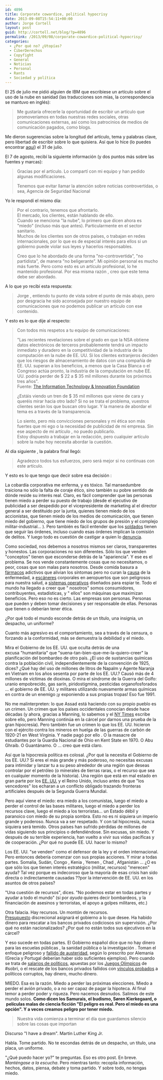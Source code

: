 ```yaml
---
id: 4896
title: Corporate cowardice, political hypocrisy
date: 2013-09-08T15:54:11+00:00
author: Jorge Cortell
layout: post
guid: http://cortell.net/blog/?p=4896
permalink: /2013/09/08/corporate-cowardice-political-hypocrisy/
categories:
  - ¿Por qué no? ¿Utopías?
  - CiberDerechos
  - Copyfight
  - General
  - Noticias
  - Personal
  - Rants
  - Sociedad y polí­tica
---
```

El 25 de julio me pidió alguien de IBM que escribiese un artículo sobre el uso de la nube en sanidad (las traducciones son mías, la correspondencia se mantuvo en inglés):

> Me gustaría ofrecerle la oportunidad de escribir un artículo que promoveríamos en todas nuestras redes sociales, otras comunicaciones externas, así como los patrocinios de medios de comunicación pagados, como blogs.

Me dieron sugerencias sobre la longitud del artículo, tema y palabras clave, pero libertad de escribir sobre lo que quisiera. Así que lo hice (lo puedes encontrar <a title="http://cortell.net/blog/2013/09/the-key-to-the-use-of-cloud-in-healthcare/" href="http://cortell.net/blog/2013/09/the-key-to-the-use-of-cloud-in-healthcare/" target="_blank">aquí</a>) el 31 de julio.

El 7 de agosto, recibí la siguiente información (y dos puntos más sobre las fuentes y marcas):

> Gracias por el artículo. Lo compartí con mi equipo y han pedido algunas modificaciones.
> 
> Tenemos que evitar llamar la atención sobre noticias controvertidas, o sea, Agencia de Seguridad Nacional

Yo le respondí el mismo día:

> Por el contrario, tenemos que afrontarlo.  
> El mercado, los clientes, están hablando de ello.  
> Cuando se menciona "la nube", lo primero que dicen ahora es "miedo" (incluso más que antes). Particularmente en el sector sanitario.  
> Muchos de los clientes son de otros países, o trabajan en redes internacionales, por lo que es de especial interés para ellos si un gobierno puede violar sus leyes y hacerlos responsables.
> 
> Creo que lo he abordado de una forma "no-controvertida", "no partidista", de manera "no beligerante". Mi opinión personal es mucho más fuerte. Pero como esto es un artículo profesional, lo he mantenido profesional. Por esa misma razón , creo que este tema debe ser abordado.

A lo que yo recibí esta respuesta:

> Jorge , entiendo tu punto de vista sobre el punto de más abajo, pero por desgracia he sido aconsejada por nuestro equipo de comunicaciones que no podemos publicar un artículo con ese contenido. 

Y esto es lo que dije al respecto:

> Con todos mis respetos a tu equipo de comunicaciones:
> 
> "Las recientes revelaciones sobre el grado en que la NSA obtiene datos electrónicos de terceros probablemente tendrá un impacto inmediato y duradero en la competitividad de la industria de la computación en la nube de EE. UU. Si los clientes extranjeros deciden que los riesgos de almacenamiento de datos con una compañía de EE. UU. superan a los beneficios, a menos que la Casa Blanca o el Congreso actúa pronto, la industria de la computación en nube EE. UU. podría perder de $ 22 a $ 35 mil millones durante los próximos tres años".  
> Fuente: <a title="http://www.itif.org/publications/how-much-will-prism-cost-us-cloud-computing-industry" href="http://www.itif.org/publications/how-much-will-prism-cost-us-cloud-computing-industry" target="_blank">The Information Technology & Innovation Foundation</a>
> 
> ¿Estáis viendo un tren de $ 35 mil millones que viene de cara y queréis mirar hacia otro lado? Si no se trata el problema, vuestros clientes serán los que buscan otro lugar. Y la manera de abordar el tema es a través de la transparencia.
> 
> Lo siento, pero mis convicciones personales y mi ética son más fuertes que mi ego o la necesidad de publicidad de mi empresa. Sin ese aspecto de mi artículo , no puedo publicarlo.  
> Estoy dispuesto a trabajar en la redacción, pero cualquier artículo sobre la nube hoy necesita abordar la cuestión.

Al día siguiente , la palabra final llegó:

> Agradezco todos tus esfuerzos, pero será mejor si no continuas con este artículo. 

Y esto es lo que tengo que decir sobre esa decisión :

La cobardía corporativa me enferma, y es tóxico. Tal mansedumbre traiciona no sólo la falta de coraje ético, sino también su pobre sentido de dónde reside su interés real. Claro, es fácil comprender que las personas tienen miedo a perder su puesto de trabajo (desde el ejecutivo de publicidad a ser despedido por el vicepresidente de marketing al el director general a ser destituido por la junta, quienes tienen miedo de los accionistas, que tienen miedo de los medios de comunicación, que tienen miedo del gobierno, que tiene miedo de los grupos de presión y el complejo militar-industrial... ). Pero también es fácil entender que los <a title="http://en.wikipedia.org/wiki/Nuremberg_Trials" href="http://en.wikipedia.org/wiki/Nuremberg_Trials" target="_blank">soldados</a> tienen que seguir las órdenes, incluso cuando esas órdenes implican la comisión de delitos. Y luego todo es cuestión de castigar a quien lo <a title="http://www.bradleymanning.org" href="http://www.bradleymanning.org" target="_blank">denuncia</a>.

Como sociedad, nos debemos a nosotros mismos ser claros, transparentes y honestos. Las corporaciones no son diferentes. Sólo los que venden "conceptos" tienen que esconderse detrás de la "apariencia". Y ese es el problema. Se nos vende constantemente cosas que no necesitamos, o peor, cosas que son malas para nosotros. Desde comida basura a <a title="http://www.smashcancer.com/2010/09/08/big-pharma-doesnt-want-to-cure-cancer-or-any-other-diseases/" href="http://www.smashcancer.com/2010/09/08/big-pharma-doesnt-want-to-cure-cancer-or-any-other-diseases/" target="_blank">fármacos</a> adictivos que alivian los síntomas pero no curan la <a title="http://www.smashcancer.com/2010/09/08/big-pharma-doesnt-want-to-cure-cancer-or-any-other-diseases/" href="http://www.smashcancer.com/2010/09/08/big-pharma-doesnt-want-to-cure-cancer-or-any-other-diseases/" target="_blank">causa</a> de la enfermedad, a <a title="http://opinionator.blogs.nytimes.com/2013/05/25/showdown-at-the-airport-body-scanner/" href="http://opinionator.blogs.nytimes.com/2013/05/25/showdown-at-the-airport-body-scanner/" target="_blank">escáneres</a> corporales en aeropuertos que son peligrosos para nuestra salud, a <a title="http://www.theguardian.com/world/2013/jul/11/microsoft-nsa-collaboration-user-data" href="http://www.theguardian.com/world/2013/jul/11/microsoft-nsa-collaboration-user-data" target="_blank">sistemas operativos</a> diseñados para espiar te. Todo el mundo ha llegado a creer que " nosotros" somos consumidores, contribuyentes, estadísticas, y " ellos" son máquinas que maximizan beneficios. Pero eso no es cierto. Las empresas son personas. Personas que pueden y deben tomar decisiones y ser responsable de ellas. Personas que tienen o deberían tener ética.

¿Por qué todo el mundo esconde detrás de un título, una insignia, un despacho, un uniforme?

Cuanto más agresivo es el comportamiento, sea a través de la censura, o forzando a la conformidad, más se demuestra la debilidad y el miedo.

Mira el Gobierno de los EE. UU. que oculta detrás de una excusa "humanitaria" que "suena-tan-bien-que-me-la-quiero-creer" la planificación del bombardeo de otro país. ¿El uso de sustancias químicas contra la población civil, independientemente de la convención de 1925, dices? ¿Qué hay del uso de millones de litros de Napalm y Agente Naranja en Vietnam en los años sesenta por parte de los EE. UU.? Causó más de 4 millones de víctimas de dioxinas. O mira el síndrome de la Guerra del Golfo: uranio empobrecido, gas sarín, piridostigmina, pesticidas organofosforados ... el gobierno de EE. UU. y militares utilizando nuevamente armas químicas en contra de un enemigo ¡y exponiendo a sus propias tropas! Eso fue 1991.

No me malinterpreten: lo que Assad está haciendo con su propio pueblo es un crimen. Un crimen que los países occidentales conocían desde hace décadas (y ahora, gracias a Manning, lo sabemos y el <a title="https://www.nytimes.com/2013/09/08/world/middleeast/with-the-world-watching-syria-amassed-nerve-gas.html" href="https://www.nytimes.com/2013/09/08/world/middleeast/with-the-world-watching-syria-amassed-nerve-gas.html" target="_blank">NY Times</a> escribe sobre ello, pero Manning continúa en la cárcel por darnos una prueba de la gran hipocresía). Pero también fue un crimen lo que los EE. UU. hicieron con el ejército contra los mineros en huelga de las guerras de carbón de 1920-21 en West Virginia. Y nadie pagó por ello . O la masacre de estudiantes por la Guardia Nacional de Ohio en Kent State en 1970. O Abu Ghraib. O Guantánamo. O ... creo que está claro.

Así que la hipocresía política es colosal. ¿Por qué la necesita el Gobierno de los EE. UU.? Si eres el más grande y más poderoso, no necesitas excusas para intimidar y lanzar tu a su peso alrededor de una región que deseas controlar por el petróleo (o minerales de tierras raras, o el recurso que sea en cualquier momento de la historia). Una región que está en mal estado en gran parte por los <a title="http://www.theguardian.com/books/2012/may/29/best-enemies-jean-pierre-filiu-david-b-review" href="http://www.theguardian.com/books/2012/may/29/best-enemies-jean-pierre-filiu-david-b-review" target="_blank">EE. UU.</a> y el Reino Unido, incluso antes de que "los vencedores" los echaran a un conflicto obligado trazando fronteras artificiales después de la Segunda Guerra Mundial.

Pero aquí viene el miedo: era miedo a los comunistas, luego el miedo a perder el control de las bases militares, luego el miedo a perder los recursos clave, luego el miedo a los terroristas... un Estado débil y paranoico con miedo de su propia sombra. Esto no es ni siquiera un imperio grande y poderoso. Nunca va a ser respetado. Y con tal hipocresía, nunca siquiera será temido. Otros países han sufrido pérdidas de millones de vidas siguiendo sus principios o defendiéndose. Sin excusas, sin miedo. Y después de su terrible experiencia, han vuelto a vivir sus vidas pacíficas y de cooperación. ¿Por qué no puede EE. UU. hacer lo mismo?

Los EE. UU. "se venden" como el defensor de la ley y el orden internacional. Pero entonces debería comenzar con sus propias acciones. Y mirar a todas partes. Somalia, Sudán, Congo , Kenia , Yemen , Chad , Afganistán ... ¿O es que sólo los que tienen interés estratégico (militar, recursos) "merecen" ayuda? Tal vez porque es indecoroso que la mayoría de esas crisis han sido directa o indirectamente causadas ??por la intervención de EE. UU. en los asuntos de otros países?

"Una cuestión de recursos", dices. "No podemos estar en todas partes y ayudar a todo el mundo" (si por _ayuda_ quieres decir bombardeos, y la financiación de asesinos y terroristas, el apoyo a golpes militares, etc.)

Otra falacia. Hay recursos. Un montón de recursos. <a title="http://visual.ly/death-and-taxes-2014-us-federal-budget" href="http://visual.ly/death-and-taxes-2014-us-federal-budget" target="_blank">Presupuesto</a> discrecional asignará el gobierno a lo que desee. Ha habido dinero para rescatar a los bancos privados codiciosos sin supervisión. ¿Por qué no están nacionalizados? ¿Por qué no están todos sus ejecutivos en la cárcel?

Y eso sucede en todas partes. El Gobierno español dice que no hay dinero para las escuelas públicas , la sanidad pública o la investigación . Toman el enfoque peligroso y <a title="http://www.newyorker.com/online/blogs/comment/2012/12/austerity-economics-doesnt-work.html" href="http://www.newyorker.com/online/blogs/comment/2012/12/austerity-economics-doesnt-work.html" target="_blank">fallido de austeridad</a>, según lo prescrito por Alemania (Grecia y Portugal deberían haber sido suficientes ejemplos). Pero cuando se trata de <a title="http://www.publico.es/espana/389822/el-pp-no-niega-la-subida-salarial-del-gobierno-austero-de-cospedal" href="http://www.publico.es/espana/389822/el-pp-no-niega-la-subida-salarial-del-gobierno-austero-de-cospedal" target="_blank">salarios de políticos</a>, apuestas por los <a title="http://www.eldiario.es/economia/Cien-millones-euros-sueno-olimpico_0_171833303.html" href="http://www.eldiario.es/economia/Cien-millones-euros-sueno-olimpico_0_171833303.html" target="_blank">Juegos Olímpicos</a> de #sobri, o el rescate de los bancos privados fallidos con <a title="http://www.eldiario.es/zonacritica/magnificos-Bankia_6_6009411.html" href="http://www.eldiario.es/zonacritica/magnificos-Bankia_6_6009411.html" target="_blank">vínculos probados</a> a políticos corruptos, hay dinero, mucho dinero.

MIEDO. Esa es la razón. Miedo a perder las próximas elecciones. Miedo a perder el avión privado, o a no ser capaz de pagar la hipoteca. Al final temor a perder poder y riqueza. Pero nacemos desnudos. Salimos de este mundo solos. **Como dicen los Samurais, el budismo, Søren Kierkegaard, o  películas **malas** de ciencia ficción "El peligro es real. Pero el miedo es una opción". Y a veces creamos peligro por tener miedo.**

> Nuestra vida comienza a terminar el día que guardamos silencio sobre las cosas que importan

Discurso "I have a dream". Martin Luther King Jr.

Habla. Tome partido. No te escondas detrás de un despacho, un título, una placa, un uniforme.

"¿Qué puedo hacer yo?" te preguntas. Eso es otro post. En breve. _Manténgase a la escucha_. Pero mientras tanto: recopila información, hechos, datos, piensa, debate y toma partido. Y sobre todo, no tengas miedo.